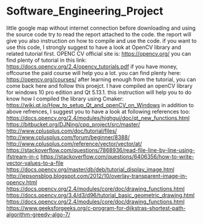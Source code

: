 # Software_Engineering_Project
little google map without internet connection
before downloading and using the source code try to read the report attached to the code.
the report will give you also instruction on how to compile and use the code.
if you want to use this code, I strongly suggest to have a look at OpenCV library and related tutorial first.
OPENC CV official site is: https://opencv.org/
you can find plenty of tutorial in this link: https://docs.opencv.org/2.4/opencv_tutorials.pdf
if you have money, offcourse the paid course will help you a lot. you can find plenty here: https://opencv.org/courses/
after learning enough from the tutorial, you can come back here and follow this proejct.
I have compiled an openCV library for windows 10 pro edition and Qt 5.13.1. 
this instruction will help you to do know how I compiled the library using Cmaker: 
https://wiki.qt.io/How_to_setup_Qt_and_openCV_on_Windows 
in addition to above refrences, I suggest you to have a look at following references too:
https://docs.opencv.org/2.4/modules/highgui/doc/qt_new_functions.html 
https://bitbucket.org/DJNing/cpp_project/src/master/ 
http://www.cplusplus.com/doc/tutorial/files/
http://www.cplusplus.com/forum/beginner/8388/
http://www.cplusplus.com/reference/vector/vector/at/
https://stackoverflow.com/questions/7868936/read-file-line-by-line-using-ifstream-in-c
https://stackoverflow.com/questions/6406356/how-to-write-vector-values-to-a-file
https://docs.opencv.org/master/db/deb/tutorial_display_image.html
http://jepsonsblog.blogspot.com/2012/10/overlay-transparent-image-in-opencv.html
https://docs.opencv.org/2.4/modules/core/doc/drawing_functions.html
https://docs.opencv.org/3.4/d3/d96/tutorial_basic_geometric_drawing.html
https://docs.opencv.org/2.4/modules/core/doc/drawing_functions.html
https://www.geeksforgeeks.org/c-program-for-dijkstras-shortest-path-algorithm-greedy-algo-7/
